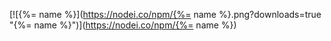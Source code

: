 [![{%= name %}](https://nodei.co/npm/{%= name %}.png?downloads=true "{%= name %}")](https://nodei.co/npm/{%= name %})